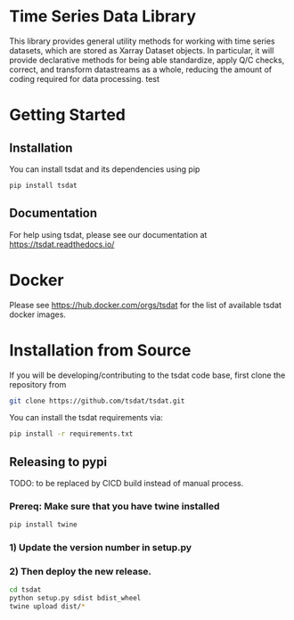 # Time Series Data Library
This library provides general utility methods for working with 
time series datasets, which are stored as Xarray Dataset objects.
In particular, it will provide declarative methods for being able
standardize, apply Q/C checks, correct, and transform datastreams
as a whole, reducing the amount of coding required for data
processing.
test
# Getting Started

## Installation
You can install tsdat and its dependencies using pip

```bash
pip install tsdat
```

## Documentation
For help using tsdat, please see our documentation at
https://tsdat.readthedocs.io/

# Docker
Please see https://hub.docker.com/orgs/tsdat for the list of available 
tsdat docker images.

# Installation from Source
If you will be developing/contributing to the tsdat code base,
first clone the repository from 

```bash
git clone https://github.com/tsdat/tsdat.git
```

You can install the tsdat  requirements via:

```bash
pip install -r requirements.txt
```

## Releasing to pypi
TODO: to be replaced by CICD build instead of manual process.

### Prereq: Make sure that you have twine installed
```bash
pip install twine
```

### 1) Update the version number in setup.py

### 2) Then deploy the new release.

```bash
cd tsdat
python setup.py sdist bdist_wheel
twine upload dist/*
```
